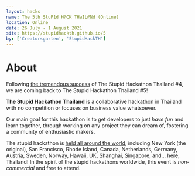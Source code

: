 ```yaml
---
layout: hacks
name: The 5th StuP1d H@CK THaIL@Nd (Online)
location: Online
date: 26 July - 1 August 2021
site: https://stupidhackth.github.io/5
by: ['Creatorsgarten', 'StupidHackTH']
---
```


# About

Following [the tremendous success](https://stupidhackth.github.io/4/) of The Stupid Hackathon Thailand #4, we are coming back to The Stupid Hackathon Thailand #5!

**The Stupid Hackathon Thailand** is a collaborative hackathon in Thailand with no competition or focuses on business value whatsoever.

Our main goal for this hackathon is to get developers to just _have fun_ and learn together, through working on any project they can dream of, fostering a community of enthusiastic makers.

The stupid hackathon is [held all around the world](https://gist.github.com/cheeaun/c3fe6cbb11aef1e146a3474dccf63b87), including New York (the original), San Francisco, Rhode Island, Canada, Netherlands, Germany, Austria, Sweden, Norway, Hawaii, UK, Shanghai, Singapore, and… here, Thailand! In the spirit of the stupid hackathons worldwide, this event is _non-commercial_ and free to attend.
